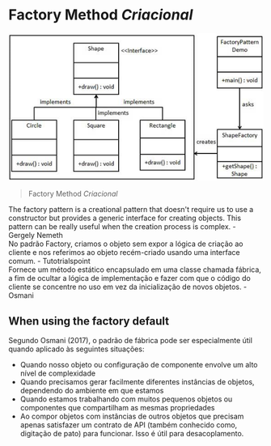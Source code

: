 # Factory Method _Criacional_

![FactoryMethod](./img/facotryMethod.png)
> Factory Method _Criacional_

The factory pattern is a creational pattern that doesn't require us to use a constructor but provides a generic interface for creating objects. This pattern can be really useful when the creation process is complex. - Gergely Nemeth<br/>
No padrão Factory, criamos o objeto sem expor a lógica de criação ao cliente e nos referimos ao objeto recém-criado usando uma interface comum. - Tutotrialspoint<br/>
Fornece um método estático encapsulado em uma classe chamada fábrica, a fim de ocultar a lógica de implementação e fazer com que o código do cliente se concentre no uso em vez da inicialização de novos objetos. - Osmani<br/>

## When using the factory default
Segundo Osmani (2017), o padrão de fábrica pode ser especialmente útil quando aplicado às seguintes situações:
- Quando nosso objeto ou configuração de componente envolve um alto nível de complexidade
- Quando precisamos gerar facilmente diferentes instâncias de objetos, dependendo do ambiente em que estamos
- Quando estamos trabalhando com muitos pequenos objetos ou componentes que compartilham as mesmas propriedades
- Ao compor objetos com instâncias de outros objetos que precisam apenas satisfazer um contrato de API (também conhecido como, digitação de pato) para funcionar. Isso é útil para desacoplamento.
